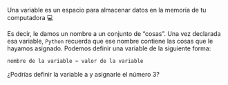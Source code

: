 Una variable es un espacio para almacenar datos en la memoria de tu computadora  :computer: 

Es decir, le damos un nombre a un conjunto de “cosas”. Una vez declarada esa variable, `Python` recuerda que ese nombre contiene las cosas que le hayamos asignado. 
Podemos definir una variable de la siguiente forma: 

``` python
nombre de la variable = valor de la variable
```

¿Podrías definir la variable a y asignarle el número 3?
